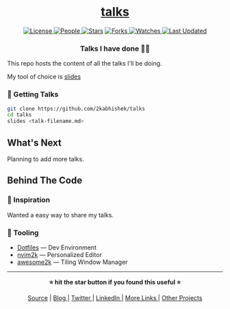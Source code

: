 <div align = "center">

<h1><a href="https://github.com/2kabhishek/talks">talks</a></h1>

<a href="https://github.com/2KAbhishek/talks/blob/main/LICENSE">
<img alt="License" src="https://img.shields.io/github/license/2kabhishek/talks?style=flat&color=eee&label="> </a>

<a href="https://github.com/2KAbhishek/talks/graphs/contributors">
<img alt="People" src="https://img.shields.io/github/contributors/2kabhishek/talks?style=flat&color=ffaaf2&label=People"> </a>

<a href="https://github.com/2KAbhishek/talks/stargazers">
<img alt="Stars" src="https://img.shields.io/github/stars/2kabhishek/talks?style=flat&color=98c379&label=Stars"></a>

<a href="https://github.com/2KAbhishek/talks/network/members">
<img alt="Forks" src="https://img.shields.io/github/forks/2kabhishek/talks?style=flat&color=66a8e0&label=Forks"> </a>

<a href="https://github.com/2KAbhishek/talks/watchers">
<img alt="Watches" src="https://img.shields.io/github/watchers/2kabhishek/talks?style=flat&color=f5d08b&label=Watches"> </a>

<a href="https://github.com/2KAbhishek/talks/pulse">
<img alt="Last Updated" src="https://img.shields.io/github/last-commit/2kabhishek/talks?style=flat&color=e06c75&label="> </a>

<h3>Talks I have done 🎁📢</h3>

</div>

This repo hosts the content of all the talks I'll be doing.

My tool of choice is [slides](https://github.com/maaslalani/slides)


### 🚀 Getting Talks

```bash
git clone https://github.com/2kabhishek/talks
cd talks
slides <talk-filename.md>
```

## What's Next

Planning to add more talks.

##  Behind The Code

### 🌈 Inspiration

Wanted a easy way to share my talks.

### 🧰 Tooling

- [Dotfiles](https://github.com/2kabhishek/Dotfiles) — Dev Environment
- [nvim2k](https://github.com/2kabhishek/nvim2k) — Personalized Editor
- [awesome2k](https://github.com/2kabhishek/awesome2k) — Tiling Window Manager

<hr>

<div align="center">

<strong>⭐ hit the star button if you found this useful ⭐</strong><br>

<a href="https://github.com/2KAbhishek/talks">Source</a>
| <a href="https://2kabhishek.github.io/blog" target="_blank">Blog </a>
| <a href="https://twitter.com/2kabhishek" target="_blank">Twitter </a>
| <a href="https://linkedin.com/in/2kabhishek" target="_blank">LinkedIn </a>
| <a href="https://2kabhishek.github.io/links" target="_blank">More Links </a>
| <a href="https://2kabhishek.github.io/projects" target="_blank">Other Projects </a>

</div>

